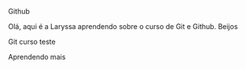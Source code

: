 
Github

Olá, aqui é a Laryssa aprendendo sobre o curso de Git e Github. Beijos

Git curso
teste

Aprendendo mais 
